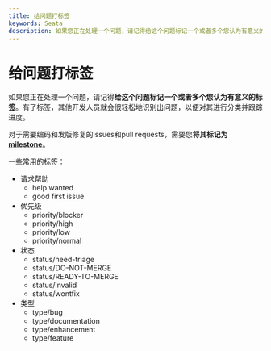 ```yaml
---
title: 给问题打标签
keywords: Seata
description: 如果您正在处理一个问题，请记得给这个问题标记一个或者多个您认为有意义的标签。有了标签，其他开发人员就会很轻松地识别出问题，以便对其进行分类并跟踪进度。
---
```


# 给问题打标签

如果您正在处理一个问题，请记得**给这个问题标记一个或者多个您认为有意义的标签**。有了标签，其他开发人员就会很轻松地识别出问题，以便对其进行分类并跟踪进度。

对于需要编码和发版修复的issues和pull requests，需要您**将其标记为[milestone](https://github.com/seata/seata/milestones)**。

一些常用的标签：

* 请求帮助
  * help wanted
  * good first issue
* 优先级
  * priority/blocker
  * priority/high
  * priority/low
  * priority/normal
* 状态
  * status/need-triage
  * status/DO-NOT-MERGE
  * status/READY-TO-MERGE
  * status/invalid
  * status/wontfix
* 类型
  * type/bug
  * type/documentation
  * type/enhancement
  * type/feature
